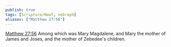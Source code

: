 ```yaml
---
publish: true
tags: [Scripture/NewT, noGraph]
aliases: ["Matthew 27:56"]
---
```

[Matthew 27:56](https://churchofjesuschrist.org/study/scriptures/nt/matt/27?lang=eng&id=p56#p56) Among which was Mary Magdalene, and Mary the mother of James and Joses, and the mother of Zebedee's children.
